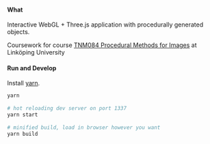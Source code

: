 #### What
Interactive WebGL + Three.js application with procedurally generated objects.  

Coursework for course [TNM084 Procedural Methods for Images](http://staffwww.itn.liu.se/~stegu76/TNM084-2016/) at Linköping University

#### Run and Develop
Install [yarn](https://yarnpkg.com/).
```bash
yarn  
  
# hot reloading dev server on port 1337
yarn start
  
# minified build, load in browser however you want
yarn build
```

